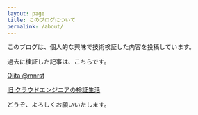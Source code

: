 ```yaml
---
layout: page
title: このブログについて
permalink: /about/
---
```


このブログは、個人的な興味で技術検証した内容を投稿しています。

過去に検証した記事は、こちらです。

[Qiita @mnrst](https://qiita.com/mnrst)

[旧 クラウドエンジニアの検証生活](https://wp.mnrst.com/)

どうぞ、よろしくお願いいたします。
